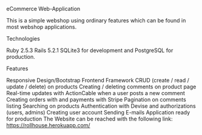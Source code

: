 eCommerce Web-Application

This is a simple webshop using ordinary features which can be found in most webshop applications.

Technologies

Ruby 2.5.3
Rails 5.2.1
SQLite3 for development and PostgreSQL for production.

Features

Responsive Design/Bootstrap Frontend Framework
CRUD (create / read / update / delete) on products
Creating / deleting comments on product page
Real-time updates with ActionCable when a user posts a new comment
Creating orders with and payments with Stripe
Pagination on comments listing
Searching on products
Authentication with Devise and authorizations (users, admins)
Creating user account
Sending E-mails
Application ready for production
The Website can be reached with the following link: https://rollhouse.herokuapp.com/
